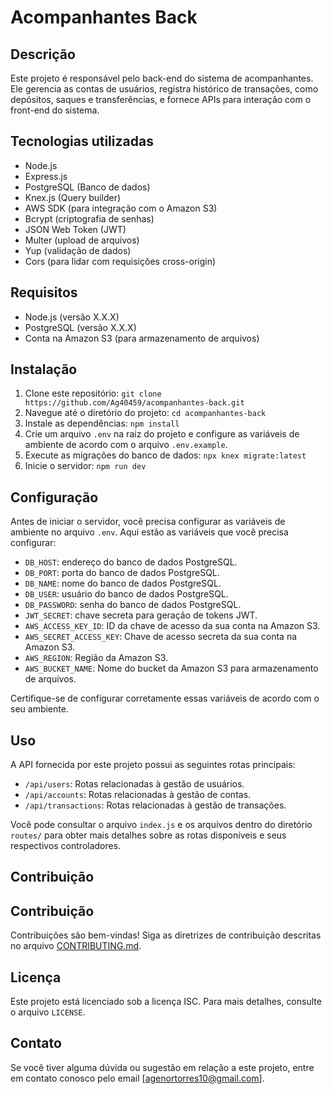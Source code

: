 # Acompanhantes Back

## Descrição

Este projeto é responsável pelo back-end do sistema de acompanhantes. Ele gerencia as contas de usuários, registra histórico de transações, como depósitos, saques e transferências, e fornece APIs para interação com o front-end do sistema.

## Tecnologias utilizadas

- Node.js
- Express.js
- PostgreSQL (Banco de dados)
- Knex.js (Query builder)
- AWS SDK (para integração com o Amazon S3)
- Bcrypt (criptografia de senhas)
- JSON Web Token (JWT)
- Multer (upload de arquivos)
- Yup (validação de dados)
- Cors (para lidar com requisições cross-origin)

## Requisitos

- Node.js (versão X.X.X)
- PostgreSQL (versão X.X.X)
- Conta na Amazon S3 (para armazenamento de arquivos)

## Instalação

1. Clone este repositório: `git clone https://github.com/Ag40459/acompanhantes-back.git`
2. Navegue até o diretório do projeto: `cd acompanhantes-back`
3. Instale as dependências: `npm install`
4. Crie um arquivo `.env` na raiz do projeto e configure as variáveis de ambiente de acordo com o arquivo `.env.example`.
5. Execute as migrações do banco de dados: `npx knex migrate:latest`
6. Inicie o servidor: `npm run dev`

## Configuração

Antes de iniciar o servidor, você precisa configurar as variáveis de ambiente no arquivo `.env`. Aqui estão as variáveis que você precisa configurar:

- `DB_HOST`: endereço do banco de dados PostgreSQL.
- `DB_PORT`: porta do banco de dados PostgreSQL.
- `DB_NAME`: nome do banco de dados PostgreSQL.
- `DB_USER`: usuário do banco de dados PostgreSQL.
- `DB_PASSWORD`: senha do banco de dados PostgreSQL.
- `JWT_SECRET`: chave secreta para geração de tokens JWT.
- `AWS_ACCESS_KEY_ID`: ID da chave de acesso da sua conta na Amazon S3.
- `AWS_SECRET_ACCESS_KEY`: Chave de acesso secreta da sua conta na Amazon S3.
- `AWS_REGION`: Região da Amazon S3.
- `AWS_BUCKET_NAME`: Nome do bucket da Amazon S3 para armazenamento de arquivos.

Certifique-se de configurar corretamente essas variáveis de acordo com o seu ambiente.

## Uso

A API fornecida por este projeto possui as seguintes rotas principais:

- `/api/users`: Rotas relacionadas à gestão de usuários.
- `/api/accounts`: Rotas relacionadas à gestão de contas.
- `/api/transactions`: Rotas relacionadas à gestão de transações.

Você pode consultar o arquivo `index.js` e os arquivos dentro do diretório `routes/` para obter mais detalhes sobre as rotas disponíveis e seus respectivos controladores.

## Contribuição

## Contribuição

Contribuições são bem-vindas! Siga as diretrizes de contribuição descritas no arquivo [CONTRIBUTING.md](CONTRIBUTING.md).

## Licença

Este projeto está licenciado sob a licença ISC. Para mais detalhes, consulte o arquivo `LICENSE`.

## Contato

Se você tiver alguma dúvida ou sugestão em relação a este projeto, entre em contato conosco pelo email [agenortorres10@gmail.com].
